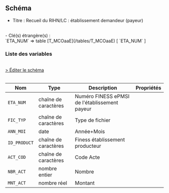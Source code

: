 ## Schéma

- Titre : Recueil du RIHN/LC : établissement demandeur (payeur)
<br />
- Clé(s) étrangère(s) : <br />
`ETA_NUM` => table [T_MCOaaE](/tables/T_MCOaaE) [ `ETA_NUM` ]<br />

### Liste des variables
<br />
<div>
    <a href="https://gitlab.com/healthdatahub/schema-snds/edit/master/schemas/PMSI%20MCO/T_MCOaaSUP_RIHND.json"  
    arget="_blank" rel="noopener noreferrer">> Éditer le schéma</a>
    <OutboundLink />
</div>
<br />

Nom|Type|Description|Propriétés
-|-|-|-
`ETA_NUM`|chaîne de caractères|Numéro FINESS ePMSI de l&#x27;établissement payeur||
`FIC_TYP`|chaîne de caractères|Type de fichier||
`ANN_MOI`|date|Année+Mois||
`ID_PRODUCT`|chaîne de caractères|Finess établissement producteur||
`ACT_COD`|chaîne de caractères|Code Acte||
`NBR_ACT`|nombre entier|Nombre||
`MNT_ACT`|nombre réel|Montant||

